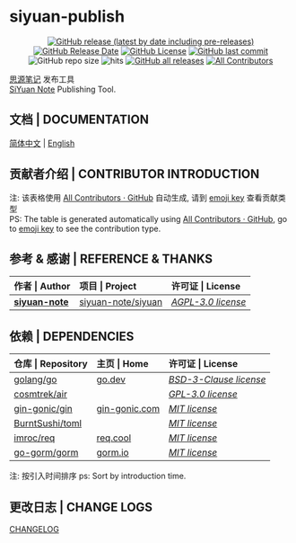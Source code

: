 # siyuan-publish

<center>

[![GitHub release (latest by date including pre-releases)](https://img.shields.io/github/v/release/Zuoqiu-Yingyi/siyuan-publish?include_prereleases&style=flat-square)](https://github.com/Zuoqiu-Yingyi/siyuan-publish/releases/latest)
[![GitHub Release Date](https://img.shields.io/github/release-date/Zuoqiu-Yingyi/siyuan-publish?style=flat-square)](https://github.com/Zuoqiu-Yingyi/siyuan-publish/releases/latest)
[![GitHub License](https://img.shields.io/github/license/Zuoqiu-Yingyi/siyuan-publish?style=flat-square)](https://github.com/Zuoqiu-Yingyi/siyuan-publish/blob/main/LICENSE)
[![GitHub last commit](https://img.shields.io/github/last-commit/Zuoqiu-Yingyi/siyuan-publish?style=flat-square)](https://github.com/Zuoqiu-Yingyi/siyuan-publish/commits/main)
![GitHub repo size](https://img.shields.io/github/repo-size/Zuoqiu-Yingyi/siyuan-publish?style=flat-square)
![hits](https://hits.b3log.org/Zuoqiu-Yingyi/siyuan-publish.svg)
[![GitHub all releases](https://img.shields.io/github/downloads/Zuoqiu-Yingyi/siyuan-publish/total?style=flat-square)](https://github.com/Zuoqiu-Yingyi/siyuan-publish/releases)<!-- ALL-CONTRIBUTORS-BADGE:START - Do not remove or modify this section -->
[![All Contributors](https://img.shields.io/badge/all_contributors-4-orange.svg?style=flat-square)](#贡献者介绍--contributor-introduction)
<!-- ALL-CONTRIBUTORS-BADGE:END -->

</center>

[思源笔记](https://github.com/siyuan-note/siyuan) 发布工具  
[SiYuan Note](https://github.com/siyuan-note/siyuan) Publishing Tool.

## 文档 | DOCUMENTATION

[简体中文](./doc/README-zh_CN.md) | [English](./doc/README-en_US.md)


## 贡献者介绍 | CONTRIBUTOR INTRODUCTION

<!-- ALL-CONTRIBUTORS-LIST:START - Do not remove or modify this section -->
<!-- prettier-ignore-start -->
<!-- markdownlint-disable -->

<!-- markdownlint-restore -->
<!-- prettier-ignore-end -->
<!-- ALL-CONTRIBUTORS-LIST:END -->

注: 该表格使用 [All Contributors · GitHub](https://github.com/all-contributors) 自动生成, 请到 [emoji key](https://allcontributors.org/docs/en/emoji-key) 查看贡献类型  
PS: The table is generated automatically using [All Contributors · GitHub](https://github.com/all-contributors), go to [emoji key](https://allcontributors.org/docs/en/emoji-key) to see the contribution type.

## 参考 & 感谢 | REFERENCE & THANKS

| 作者 \| Author                                    | 项目 \| Project                                             | 许可证 \| License                                                               |
| :------------------------------------------------ | :---------------------------------------------------------- | :------------------------------------------------------------------------------ |
| **[siyuan-note](https://github.com/siyuan-note)** | [siyuan-note/siyuan](https://github.com/siyuan-note/siyuan) | *[AGPL-3.0 license](https://github.com/siyuan-note/siyuan/blob/master/LICENSE)* |

## 依赖 | DEPENDENCIES

| 仓库 \| Repository                                    | 主页 \| Home                            | 许可证 \| License                                                          |
| :---------------------------------------------------- | :-------------------------------------- | :------------------------------------------------------------------------- |
| [golang/go](https://github.com/golang/go)             | [go.dev](https://go.dev/)               | *[BSD-3-Clause license](https://github.com/golang/go/blob/master/LICENSE)* |
| [cosmtrek/air](https://github.com/cosmtrek/air)       |                                         | *[GPL-3.0 license](https://github.com/cosmtrek/air/blob/master/LICENSE)*   |
| [gin-gonic/gin](https://github.com/gin-gonic/gin)     | [gin-gonic.com](https://gin-gonic.com/) | *[MIT license](https://github.com/gin-gonic/gin/blob/master/LICENSE)*      |
| [BurntSushi/toml](https://github.com/BurntSushi/toml) |                                         | *[MIT license](https://github.com/BurntSushi/toml/blob/master/COPYING)*    |
| [imroc/req](https://github.com/imroc/req)             | [req.cool](https://req.cool/)           | *[MIT license](https://github.com/imroc/req/blob/master/LICENSE)*          |
| [go-gorm/gorm](https://github.com/go-gorm/gorm)       | [gorm.io](https://gorm.io/)             | *[MIT license](https://github.com/go-gorm/gorm/blob/master/License)*       |

注: 按引入时间排序
ps: Sort by introduction time.

## 更改日志 | CHANGE LOGS

[CHANGELOG](./CHANGELOG.md)
